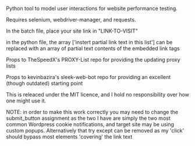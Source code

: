 Python tool to model user interactions for website performance testing.

Requires selenium, webdriver-manager, and requests.

In the batch file, place your site link in "LINK-TO-VISIT"

in the python file, the array ['instert partial link text in this list'] can be replaced with an array of partial text contents of the embedded link <a> tags

Props to TheSpeedX's PROXY-List repo for providing the updating proxy lists

Props to kevinbazira's sleek-web-bot repo for providing an excellent (though outdated) starting point

This is releaced under the MIT licence, and I hold no responsibility over how one might use it. 


NOTE: in order to make this work correctly you may need to change the submit_button assignment as the two I have are simply the two most common Wordpress cookie notifications, and target site may be using custom popups. Alternatively that try except can be removed as my 'click' should bypass most elements 'covering' the link text
